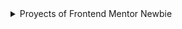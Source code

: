 <details>
  <summary>Proyects of Frontend Mentor Newbie</summary>

# 3-column preview card component solution

![3-column preview card](https://res.cloudinary.com/dz209s6jk/image/upload/v1617293350/Challenges/ofrkupd8a9wh1wenvr8c.jpg)
Link solution: https://3-column-preview-card-component-main2.netlify.app/

# Article preview component solution

![Article preview](https://res.cloudinary.com/dz209s6jk/image/upload/v1593198709/Challenges/xjpdhdjod58zbaaw0fmo.jpg)
Link solution: https://article-preview-component-master2.netlify.app/

# FAQ accordion card solution

![FAQ accordion card](https://res.cloudinary.com/dz209s6jk/image/upload/v1602235390/Challenges/ymtblmv8bbnpazgrfrx6.jpg)
Link solution: https://faq-accordion-card-main2.netlify.app/

# Four card feature section solution

![Four card feature section](https://res.cloudinary.com/dz209s6jk/image/upload/v1571319220/Challenges/czhvpqpwrao3iao7f1cs.jpg)
Link solution: https://four-card-feature-section-master2.netlify.app/

# Interactive rating component solution

![Interactive rating component](https://res.cloudinary.com/dz209s6jk/image/upload/v1647605683/Challenges/mow7ca07z3qa0ffbwc2p.jpg)
Link solution: https://interactive-rating-component-main2.netlify.app/

# NFT preview card component solution

![ NFT preview card component](https://res.cloudinary.com/dz209s6jk/image/upload/v1637582314/Challenges/lphlhinp8axkoadq4jq7.jpg)
Link solution:https://nft-preview-card-component-main2.netlify.app/

# Order summary card solution

![Order summary card](https://res.cloudinary.com/dz209s6jk/image/upload/v1628162588/Challenges/ztpxtbfhkp1af0guaylg.jpg)
Link solution: https://order-summary-component-main2.netlify.app/

# Product preview card component solution

![Product preview card component](https://res.cloudinary.com/dz209s6jk/image/upload/v1658144705/Challenges/fvv3coes3vm7ndnw6tml.jpg)
Link solution: https://product-preview-card-component-main2.netlify.app/

# Profile card component solution

![Profile card component](https://res.cloudinary.com/dz209s6jk/image/upload/v1605203462/Challenges/udlaqeyuqehspxb2zi9h.jpg)
Link solution: https://profile-card-component-main2.netlify.app/

# QR code component solution

![QR code component](https://res.cloudinary.com/dz209s6jk/image/upload/v1642681473/Challenges/lzfaukzhigbavv5sc26b.jpg)
Link solution: https://qr-code-component-mai2.netlify.app/

# Social proof section solution

![Social proof section](https://res.cloudinary.com/dz209s6jk/image/upload/v1652196091/Challenges/d8yg0q2to2lmdgpjtpo0.jpg)
Link solution: https://social-proof-section-master2.netlify.app/

# Stats preview card component solution

![Stats preview card component](https://res.cloudinary.com/dz209s6jk/image/upload/v1618491773/Challenges/pnczwsvslfwimxcqjrwm.jpg)
Link solution: https://stats-preview-card-component-main2.netlify.app/

# Base Apparel coming soon page solution

![Base Apparel coming soon page](https://res.cloudinary.com/dz209s6jk/image/upload/v1564914815/Challenges/ae67ohzys48frbejvyce.jpg)
Link solution: https://base-apparel-coming-soon-master2.netlify.app/

# Huddle landing page with single introductory section solution

![Huddle landing page with single introductory section](https://res.cloudinary.com/dz209s6jk/image/upload/v1554379169/Challenges/yjly0l5ohx3f2kz6bbvg.jpg)
Link solution: https://huddle-landing-page-with-single-int2.netlify.app/

# Intro component with sign up form solution

![Intro component with sign up form](https://res.cloudinary.com/dz209s6jk/image/upload/v1559829911/Challenges/cbyamvcsyhwlvnlelr5n.jpg)
Link solution: https://intro-component-with-signup-form-mas2.netlify.app/

# Ping coming soon page solution

![Ping coming soon page](https://res.cloudinary.com/dz209s6jk/image/upload/v1554895678/Challenges/tvzmm442kkjocmihbpiq.jpg)
Link solution: https://ping-coming-soon-page-master2.netlify.app/

# Single price grid component solution

![Single price grid component](https://res.cloudinary.com/dz209s6jk/image/upload/v1558450849/Challenges/etoajz7nokwmphl1jonw.jpg)
Link solution: https://single-price-grid-component-master2.netlify.app/
  

<details>
  <summary>Proyects of Frontend Mentor Junior</summary>
